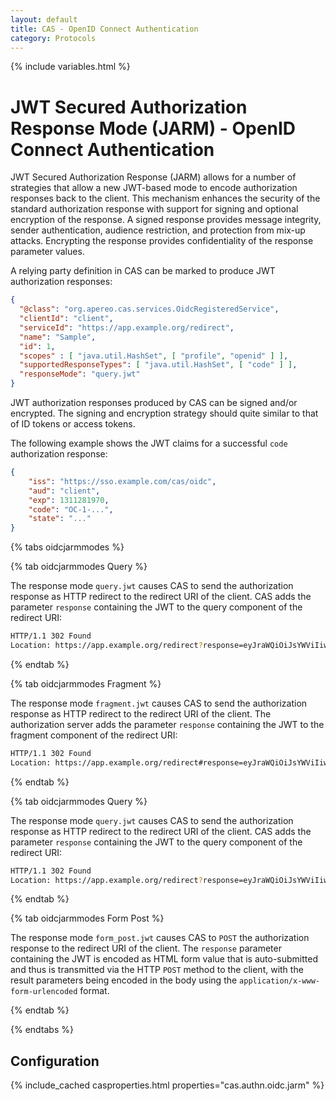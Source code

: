 ```yaml
---
layout: default
title: CAS - OpenID Connect Authentication
category: Protocols
---
```

{% include variables.html %}

# JWT Secured Authorization Response Mode (JARM) - OpenID Connect Authentication

JWT Secured Authorization Response (JARM) allows for a number of strategies that allow
a new JWT-based mode to encode authorization responses back to the client. This mechanism enhances 
the security of the standard authorization response with support for signing and optional 
encryption of the response. A signed response provides message integrity, sender authentication, 
audience restriction, and protection from mix-up attacks. Encrypting the response provides 
confidentiality of the response parameter values. 

A relying party definition in CAS can be marked to produce JWT authorization responses:

```json
{
  "@class": "org.apereo.cas.services.OidcRegisteredService",
  "clientId": "client",
  "serviceId": "https://app.example.org/redirect",
  "name": "Sample",
  "id": 1,
  "scopes" : [ "java.util.HashSet", [ "profile", "openid" ] ],
  "supportedResponseTypes": [ "java.util.HashSet", [ "code" ] ],
  "responseMode": "query.jwt"
}
```

JWT authorization responses produced by CAS can be signed and/or encrypted. The signing and encryption
strategy should quite similar to that of ID tokens or access tokens.

The following example shows the JWT claims for a successful `code` authorization response:

```json
{
    "iss": "https://sso.example.com/cas/oidc",
    "aud": "client",
    "exp": 1311281970,
    "code": "OC-1-...",
    "state": "..."
}
```

{% tabs oidcjarmmodes %}
             
{% tab oidcjarmmodes Query %}

The response mode `query.jwt` causes CAS to send the authorization response as HTTP redirect 
to the redirect URI of the client. CAS adds the parameter `response` containing the JWT to 
the query component of the redirect URI:

```bash
HTTP/1.1 302 Found
Location: https://app.example.org/redirect?response=eyJraWQiOiJsYWViIiwiYWxnIjoiRVMyN...
```

{% endtab %}

{% tab oidcjarmmodes Fragment %}

The response mode `fragment.jwt` causes CAS to send the authorization response as HTTP redirect to 
the redirect URI of the client. The authorization server adds the parameter `response` containing 
the JWT to the fragment component of the redirect URI:

```bash
HTTP/1.1 302 Found
Location: https://app.example.org/redirect#response=eyJraWQiOiJsYWViIiwiYWxnIjoiRVMyN...
```

{% endtab %}

{% tab oidcjarmmodes Query %}

The response mode `query.jwt` causes CAS to send the authorization response as HTTP redirect
to the redirect URI of the client. CAS adds the parameter `response` containing the JWT to
the query component of the redirect URI:

```bash
HTTP/1.1 302 Found
Location: https://app.example.org/redirect?response=eyJraWQiOiJsYWViIiwiYWxnIjoiRVMyN...
```

{% endtab %}

{% tab oidcjarmmodes Form Post %}

The response mode `form_post.jwt` causes CAS to `POST` the authorization response to
the redirect URI of the client. The `response` parameter containing the JWT is encoded as HTML 
form value that is auto-submitted and thus is transmitted via the HTTP `POST` method to the client, 
with the result parameters being encoded in the body using the `application/x-www-form-urlencoded` format.

{% endtab %}

{% endtabs %}

## Configuration

{% include_cached casproperties.html properties="cas.authn.oidc.jarm" %}
